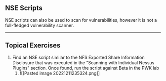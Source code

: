 ## NSE Scripts
NSE scripts can also be used to scan for vulnerabilities, however it is not a full-fledged vulnerability scanner.

***
## Topical Exercises

1. Find an NSE script similar to the NFS Exported Share Information Disclosure that was executed in the "Scanning with Individual Nessus Plugins" section. Once found, run the script against Beta in the PWK lab
	1. ![[Pasted image 20221211235324.png]]

